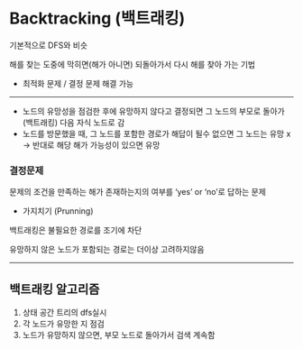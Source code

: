 # Backtracking (백트래킹)

기본적으로 DFS와 비슷

해를 찾는 도중에 막히면(해가 아니면) 되돌아가서 다시 해를 찾아 가는 기법

- 최적화 문제 / 결정 문제 해결 가능

---

- 노드의 유망성을 점검한 후에 유망하지 않다고 결정되면 그 노드의 부모로 돌아가(백트래킹) 다음 자식 노드로 감
- 노드를 방문했을 때, 그 노드를 포함한 경로가 해답이 될수 없으면 그 노드는 유망 x → 반대로 해당 해가 가능성이 있으면 유망

### 결정문제

문제의 조건을 만족하는 해가 존재하는지의 여부를 ‘yes’ or ‘no’로 답하는 문제

- 가지치기 (Prunning)

백트래킹은 불필요한 경로를 조기에 차단

유망하지 않은 노드가 포함되는 경로는 더이상 고려하지않음

---

## 백트래킹 알고리즘

1. 상태 공간 트리의 dfs실시
2. 각 노드가 유망한 지 점검
3. 노드가 유망하지 않으면, 부모 노드로 돌아가서 검색 계속함
